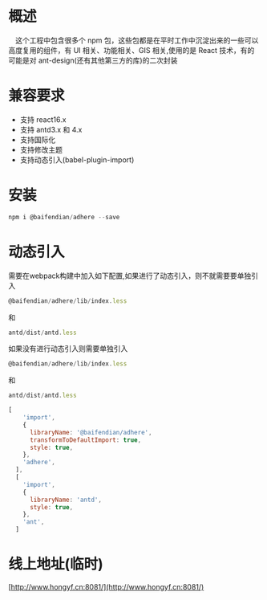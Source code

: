 # 概述

&ensp;&ensp;这个工程中包含很多个 npm 包，这些包都是在平时工作中沉淀出来的一些可以高度复用的组件，有 UI 相关、功能相关、GIS 相关,使用的是 React 技术，有的可能是对 ant-design(还有其他第三方的库)的二次封装

# 兼容要求

- 支持 react16.x
- 支持 antd3.x 和 4.x
- 支持国际化
- 支持修改主题
- 支持动态引入(babel-plugin-import)

# 安装
```javascript
npm i @baifendian/adhere --save
```
# 动态引入
需要在webpack构建中加入如下配置,如果进行了动态引入，则不就需要要单独引入
```javascript
@baifendian/adhere/lib/index.less
```
和
```javascript
antd/dist/antd.less
```
如果没有进行动态引入则需要单独引入
```javascript
@baifendian/adhere/lib/index.less
```
和
```javascript
antd/dist/antd.less
```

```javascript
[
    'import',
    {
      libraryName: '@baifendian/adhere',
      transformToDefaultImport: true,
      style: true,
    },
    'adhere',
  ],
  [
    'import',
    {
      libraryName: 'antd',
      style: true,
    },
    'ant',
  ]
```
  
# 线上地址(临时)
[http://www.hongyf.cn:8081/](http://www.hongyf.cn:8081/)  
